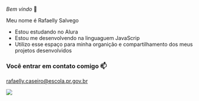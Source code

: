  _Bem vindo_ 🖤

Meu nome é Rafaelly Salvego

- Estou estudando no Alura
- Estou me desenvolvendo na linguaguem JavaScrip
- Utilizo esse espaço para minha organição e compartilhamento dos meus projetos desenvolvidos

 ### Você entrar em contato comigo 📫

 rafaelly.caseiro@escola.pr.gov.br



![](https://media1.tenor.com/m/fIt7qQdXOSsAAAAd/sleeping-beauty-aurora.gif)
